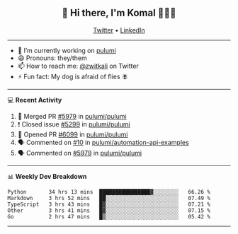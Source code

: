 <h2 align="center"> 👋 Hi there, I'm Komal 🧑🏾‍💻 </h2>
<p align="center">
    <a href="https://twitter.com/zwitkali">Twitter</a> •
    <a href="https://www.linkedin.com/in/komal-ali/">LinkedIn</a>
</p>

--------

- 🔭 I’m currently working on [pulumi](https://github.com/pulumi/pulumi)
- 😄 Pronouns: they/them
- 📫 How to reach me: [@zwitkali](https://twitter.com/zwitkali) on Twitter
- ⚡ Fun fact: My dog is afraid of flies 🪰

--------
💻 **Recent Activity**

<!--START_SECTION:activity-->
1. 🎉 Merged PR [#5979](https://github.com/pulumi/pulumi/pull/5979) in [pulumi/pulumi](https://github.com/pulumi/pulumi)
2. ❗️ Closed issue [#5299](https://github.com/pulumi/pulumi/issues/5299) in [pulumi/pulumi](https://github.com/pulumi/pulumi)
3. 💪 Opened PR [#6099](https://github.com/pulumi/pulumi/pull/6099) in [pulumi/pulumi](https://github.com/pulumi/pulumi)
4. 🗣 Commented on [#10](https://github.com/pulumi/automation-api-examples/issues/10) in [pulumi/automation-api-examples](https://github.com/pulumi/automation-api-examples)
5. 🗣 Commented on [#5979](https://github.com/pulumi/pulumi/issues/5979) in [pulumi/pulumi](https://github.com/pulumi/pulumi)
<!--END_SECTION:activity-->

--------

📊 **Weekly Dev Breakdown**
<!--START_SECTION:waka-->
```text
Python       34 hrs 13 mins  ████████████████▓░░░░░░░░   66.26 % 
Markdown     3 hrs 52 mins   ██░░░░░░░░░░░░░░░░░░░░░░░   07.49 % 
TypeScript   3 hrs 43 mins   █▓░░░░░░░░░░░░░░░░░░░░░░░   07.21 % 
Other        3 hrs 41 mins   █▓░░░░░░░░░░░░░░░░░░░░░░░   07.15 % 
Go           2 hrs 47 mins   █▒░░░░░░░░░░░░░░░░░░░░░░░   05.42 % 
```
<!--END_SECTION:waka-->

--------